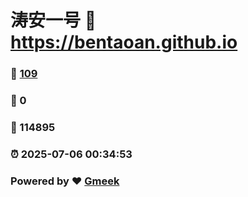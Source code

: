 # 涛安一号 :link: https://bentaoan.github.io 
### :page_facing_up: [109](https://bentaoan.github.io/tag.html) 
### :speech_balloon: 0 
### :hibiscus: 114895 
### :alarm_clock: 2025-07-06 00:34:53 
### Powered by :heart: [Gmeek](https://github.com/Meekdai/Gmeek)
